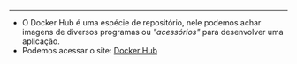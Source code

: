 ___
- O Docker Hub é uma espécie de repositório, nele podemos achar imagens de diversos programas ou *"acessórios"* para desenvolver uma aplicação.
- Podemos acessar o site: [Docker Hub](https://hub.docker.com/) 